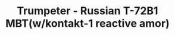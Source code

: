 ---
layout: product
title: "Trumpeter - Russian T-72B1 MBT(w/kontakt-1 reactive amor)"
price: "6300" 
desc: "N/A"
img_path: "/assets/img/TRU09555.webp"
brand: "N/A"
available: false
special_offer: false
new: false
soon: false
cat: "010000"
subcat: "013400"
subsubcat: "0N/A"
sifra: "TRU09555"
popular: false
---